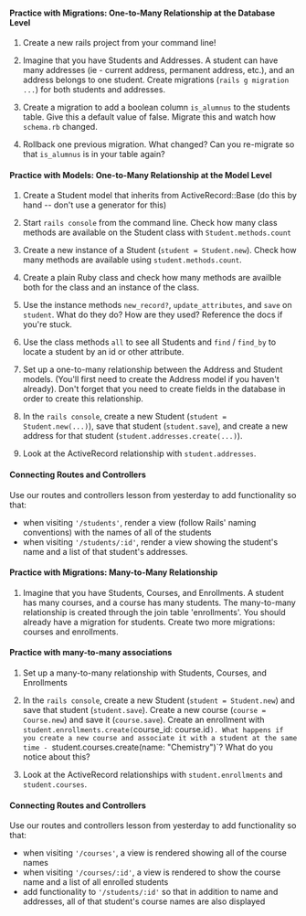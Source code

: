 #### Practice with Migrations: One-to-Many Relationship at the Database Level

1) Create a new rails project from your command line!

2) Imagine that you have Students and Addresses. A student can have many addresses (ie - current address, permanent address, etc.), and an address belongs to one student. Create migrations (`rails g migration ...`) for both students and addresses.

3) Create a migration to add a boolean column `is_alumnus` to the students table. Give this a default value of false. Migrate this and watch how `schema.rb` changed.

4) Rollback one previous migration. What changed? Can you re-migrate so that `is_alumnus` is in your table again?

#### Practice with Models: One-to-Many Relationship at the Model Level

1) Create a Student model that inherits from ActiveRecord::Base (do this by hand -- don't use a generator for this)

2) Start `rails console` from the command line. Check how many class methods are available on the Student class with `Student.methods.count`

3) Create a new instance of a Student (`student = Student.new`). Check how many methods are available using `student.methods.count`.

4) Create a plain Ruby class and check how many methods are availble both for the class and an instance of the class.

5) Use the instance methods `new_record?`, `update_attributes`, and `save` on `student`. What do they do? How are they used? Reference the docs if you're stuck.

6) Use the class methods `all` to see all Students and `find` / `find_by` to locate a student by an id or other attribute.

7) Set up a one-to-many relationship between the Address and Student models. (You'll first need to create the Address model if you haven't already). Don't forget that you need to create fields in the database in order to create this relationship.

8) In the `rails console`, create a new Student (`student = Student.new(...)`), save that student (`student.save`), and create a new address for that student (`student.addresses.create(...)`).

9) Look at the ActiveRecord relationship with `student.addresses`.

#### Connecting Routes and Controllers

Use our routes and controllers lesson from yesterday to add functionality so that:

* when visiting `'/students'`, render a view (follow Rails' naming conventions) with the names of all of the students
* when visiting `'/students/:id'`, render a view showing the student's name and a list of that student's addresses.

#### Practice with Migrations: Many-to-Many Relationship

1) Imagine that you have Students, Courses, and Enrollments. A student has many courses, and a course has many students. The many-to-many relationship is created through the join table 'enrollments'. You should already have a migration for students. Create two more migrations: courses and enrollments.

#### Practice with many-to-many associations

1) Set up a many-to-many relationship with Students, Courses, and Enrollments

2) In the `rails console`, create a new Student (`student = Student.new`) and save that student (`student.save`). Create a new course (`course = Course.new`) and save it (`course.save`). Create an enrollment with `student.enrollments.create(`course_id: course.id`). What happens if you create a new course and associate it with a student at the same time - `student.courses.create(name: "Chemistry")`? What do you notice about this?

3) Look at the ActiveRecord relationships with `student.enrollments` and `student.courses`.

#### Connecting Routes and Controllers

Use our routes and controllers lesson from yesterday to add functionality so that:

* when visiting `'/courses'`, a view is rendered showing all of the course names
* when visiting `'/courses/:id'`, a view is rendered to show the course name and a list of all enrolled students
* add functionality to `'/students/:id'` so that in addition to name and addresses, all of that student's course names are also displayed
